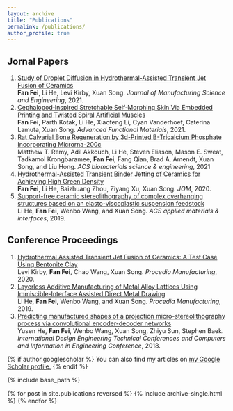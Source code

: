 ```yaml
---
layout: archive
title: "Publications"
permalink: /publications/
author_profile: true
---
```


## Jornal Papers
1. [Study of Droplet Diffusion in Hydrothermal-Assisted Transient Jet Fusion of Ceramics](https://asmedigitalcollection.asme.org/manufacturingscience/article-abstract/143/5/051001/1086995/Study-of-Droplet-Diffusion-in-Hydrothermal?redirectedFrom=fulltext)<br/>
**Fan Fei**, Li He, Levi Kirby, Xuan Song. *Journal of Manufacturing Science and Engineering*, 2021.
2. [Cephalopod‐Inspired Stretchable Self‐Morphing Skin Via Embedded Printing and Twisted Spiral Artificial Muscles](https://onlinelibrary.wiley.com/doi/abs/10.1002/adfm.202105528)<br/>
**Fan Fei**, Parth Kotak, Li He, Xiaofeng Li, Cyan Vanderhoef, Caterina Lamuta, Xuan Song. *Advanced Functional Materials*, 2021.
3. [Rat Calvarial Bone Regeneration by 3d-Printed Β-Tricalcium Phosphate Incorporating Microrna-200c](https://pubs.acs.org/doi/abs/10.1021/acsbiomaterials.0c01756)<br/>
Matthew T. Remy, Adil Akkouch, Li He, Steven Eliason, Mason E. Sweat, Tadkamol Krongbaramee, **Fan Fei**, Fang Qian, Brad A. Amendt, Xuan Song, and Liu Hong. *ACS biomaterials science & engineering*, 2021
4. [Hydrothermal-Assisted Transient Binder Jetting of Ceramics for Achieving High Green Density](https://link.springer.com/article/10.1007/s11837-019-03962-2)<br/>
**Fan Fei**, Li He, Baizhuang Zhou, Ziyang Xu, Xuan Song. *JOM*, 2020.
5. [Support-free ceramic stereolithography of complex overhanging structures based on an elasto-viscoplastic suspension feedstock](https://pubs.acs.org/doi/abs/10.1021/acsami.9b04205)<br/>
Li He, **Fan Fei**, Wenbo Wang, and Xuan Song. *ACS applied materials & interfaces*, 2019.

## Conference Proceedings
1. [Hydrothermal Assisted Transient Jet Fusion of Ceramics: A Test Case Using Bentonite Clay](https://www.sciencedirect.com/science/article/pii/S2351978920315687)<br/>
Levi Kirby, **Fan Fei**, Chao Wang, Xuan Song. *Procedia Manufacturing*, 2020.
2. [Layerless Additive Manufacturing of Metal Alloy Lattices Using Immiscible-Interface Assisted Direct Metal Drawing](https://www.sciencedirect.com/science/article/pii/S2351978919308340)<br/>
Li He, **Fan Fei**, Wenbo Wang, and Xuan Song. *Procedia Manufacturing*, 2019.
3. [Predicting manufactured shapes of a projection micro-stereolithography process via convolutional encoder-decoder networks](https://asmedigitalcollection.asme.org/IDETC-CIE/proceedings-abstract/IDETC-CIE2018/V01BT02A033/273569)<br/>
Yusen He, **Fan Fei**, Wenbo Wang, Xuan Song, Zhiyu Sun, Stephen Baek. *International Design Engineering Technical Conferences and Computers and Information in Engineering Conference*, 2018.

{% if author.googlescholar %}
  You can also find my articles on <u><a href="{{author.googlescholar}}">my Google Scholar profile</a>.</u>
{% endif %}

{% include base_path %}

{% for post in site.publications reversed %}
  {% include archive-single.html %}
{% endfor %}
